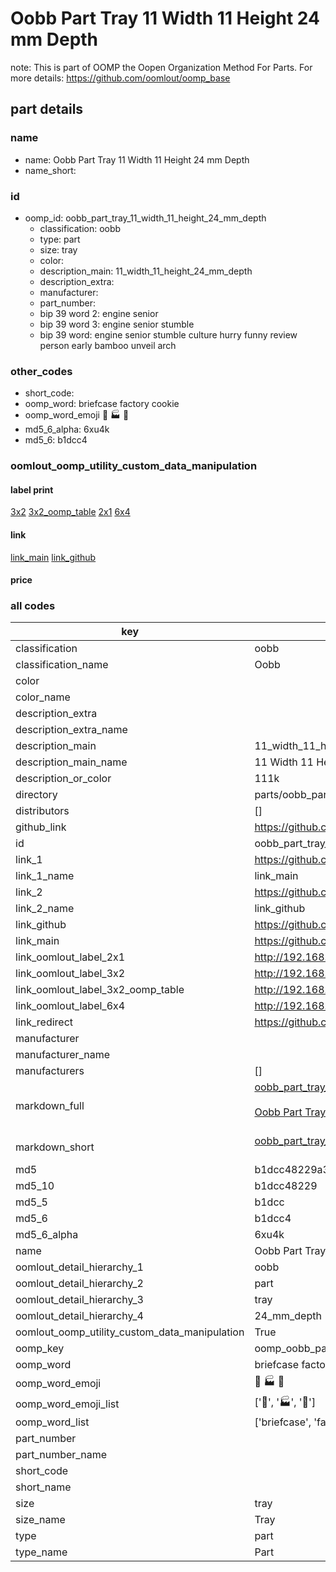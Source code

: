 # Oobb Part Tray 11 Width 11 Height 24 mm Depth  

note: This is part of OOMP the Oopen Organization Method For Parts. For more details: https://github.com/oomlout/oomp_base

##  part details
  







### name
* name: Oobb Part Tray 11 Width 11 Height 24 mm Depth
* name_short: 
### id
* oomp_id: oobb_part_tray_11_width_11_height_24_mm_depth
  * classification: oobb
  * type: part
  * size: tray
  * color: 
  * description_main: 11_width_11_height_24_mm_depth
  * description_extra: 
  * manufacturer: 
  * part_number: 
  * bip 39 word 2: engine senior
  * bip 39 word 3: engine senior stumble
  * bip 39 word: engine senior stumble culture hurry funny review person early bamboo unveil arch

### other_codes
* short_code: 
* oomp_word: briefcase factory cookie
* oomp_word_emoji :briefcase: :factory: :cookie:
* md5_6_alpha: 6xu4k
* md5_6: b1dcc4






### oomlout_oomp_utility_custom_data_manipulation
#### label print
[3x2](http://192.168.1.245:1112/?label=oomp%206xu4k)
[3x2_oomp_table](http://192.168.1.108:1112/?label=oomp%206xu4k)
[2x1](http://192.168.1.242:1112/?label=oomp%206xu4k)
[6x4](http://192.168.1.55:1112/?label=oomp%206xu4k)    

#### link

[link_main](https://github.com/oomlout/oomlout_oomp_version_1_messy/tree/main/parts/oobb_part_tray_11_width_11_height_24_mm_depth) [link_github](https://github.com/oomlout/oomlout_oomp_version_1_messy/tree/main/parts/oobb_part_tray_11_width_11_height_24_mm_depth)                             

#### price







### all codes 
| key | value |  
| --- | --- |  
| classification | oobb |  
| classification_name | Oobb |  
| color |  |  
| color_name |  |  
| description_extra |  |  
| description_extra_name |  |  
| description_main | 11_width_11_height_24_mm_depth |  
| description_main_name | 11 Width 11 Height 24 mm Depth |  
| description_or_color | 111k |  
| directory | parts/oobb_part_tray_11_width_11_height_24_mm_depth |  
| distributors | [] |  
| github_link | https://github.com/oomlout/oomlout_oomp_part_src/tree/main/parts/oobb_part_tray_11_width_11_height_24_mm_depth |  
| id | oobb_part_tray_11_width_11_height_24_mm_depth |  
| link_1 | https://github.com/oomlout/oomlout_oomp_version_1_messy/tree/main/parts/oobb_part_tray_11_width_11_height_24_mm_depth |  
| link_1_name | link_main |  
| link_2 | https://github.com/oomlout/oomlout_oomp_version_1_messy/tree/main/parts/oobb_part_tray_11_width_11_height_24_mm_depth |  
| link_2_name | link_github |  
| link_github | https://github.com/oomlout/oomlout_oomp_version_1_messy/tree/main/parts/oobb_part_tray_11_width_11_height_24_mm_depth |  
| link_main | https://github.com/oomlout/oomlout_oomp_version_1_messy/tree/main/parts/oobb_part_tray_11_width_11_height_24_mm_depth |  
| link_oomlout_label_2x1 | http://192.168.1.242:1112/?label=oomp%206xu4k |  
| link_oomlout_label_3x2 | http://192.168.1.245:1112/?label=oomp%206xu4k |  
| link_oomlout_label_3x2_oomp_table | http://192.168.1.108:1112/?label=oomp%206xu4k |  
| link_oomlout_label_6x4 | http://192.168.1.55:1112/?label=oomp%206xu4k |  
| link_redirect | https://github.com/oomlout/oomlout_oomp_version_1_messy/tree/main/parts/oobb_part_tray_11_width_11_height_24_mm_depth |  
| manufacturer |  |  
| manufacturer_name |  |  
| manufacturers | [] |  
| markdown_full | [oobb_part_tray_11_width_11_height_24_mm_depth](none)<br>[](none)<br>[Oobb Part Tray 11 Width 11 Height 24 Mm Depth](none)<br><br> |  
| markdown_short | [oobb_part_tray_11_width_11_height_24_mm_depth](none)<br><br> |  
| md5 | b1dcc48229a3571178b7d359af70ea53 |  
| md5_10 | b1dcc48229 |  
| md5_5 | b1dcc |  
| md5_6 | b1dcc4 |  
| md5_6_alpha | 6xu4k |  
| name | Oobb Part Tray 11 Width 11 Height 24 mm Depth |  
| oomlout_detail_hierarchy_1 | oobb |  
| oomlout_detail_hierarchy_2 | part |  
| oomlout_detail_hierarchy_3 | tray |  
| oomlout_detail_hierarchy_4 | 24_mm_depth |  
| oomlout_oomp_utility_custom_data_manipulation | True |  
| oomp_key | oomp_oobb_part_tray_11_width_11_height_24_mm_depth |  
| oomp_word | briefcase factory cookie |  
| oomp_word_emoji | :briefcase: :factory: :cookie: |  
| oomp_word_emoji_list | [':briefcase:', ':factory:', ':cookie:'] |  
| oomp_word_list | ['briefcase', 'factory', 'cookie'] |  
| part_number |  |  
| part_number_name |  |  
| short_code |  |  
| short_name |  |  
| size | tray |  
| size_name | Tray |  
| type | part |  
| type_name | Part |  
